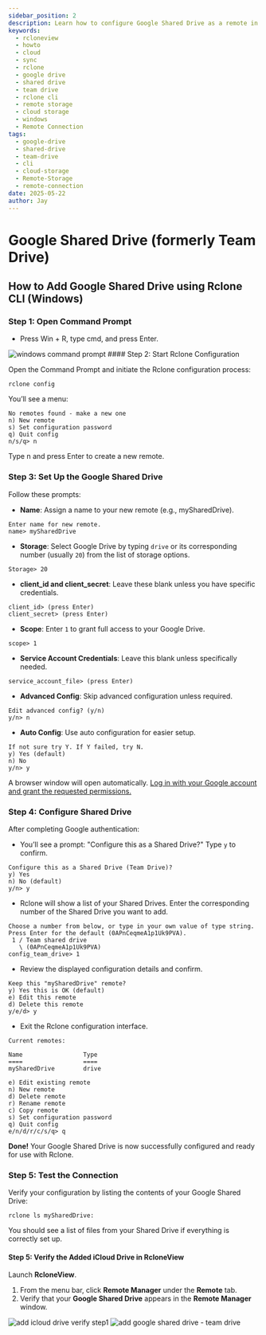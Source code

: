```yaml
---
sidebar_position: 2
description: Learn how to configure Google Shared Drive as a remote in Rclone using the CLI on Windows and manage it through RcloneView.
keywords:
  - rcloneview
  - howto
  - cloud
  - sync
  - rclone
  - google drive
  - shared drive
  - team drive
  - rclone cli
  - remote storage
  - cloud storage
  - windows
  - Remote Connection
tags:
  - google-drive
  - shared-drive
  - team-drive
  - cli
  - cloud-storage
  - Remote-Storage
  - remote-connection
date: 2025-05-22
author: Jay
---
```

# Google Shared Drive (formerly Team Drive)

## How to Add Google Shared Drive using Rclone CLI (Windows)

### Step 1: Open Command Prompt
  
- Press Win + R, type cmd, and press Enter.  

<img src="/support/images/en/howto/remote-storage-connection-settings/connect-using-cli/windows-command-prompt.png" alt="windows command prompt" class="img-medium img-left" />
#### Step 2: Start Rclone Configuration

Open the Command Prompt and initiate the Rclone configuration process:

```windows
rclone config
```

You’ll see a menu:

```
No remotes found - make a new one
n) New remote
s) Set configuration password
q) Quit config
n/s/q> n
```

Type n and press Enter to create a new remote.

### Step 3: Set Up the Google Shared Drive

Follow these prompts:

- **Name**: Assign a name to your new remote (e.g., mySharedDrive).

```windows
Enter name for new remote.
name> mySharedDrive
```

- **Storage**: Select Google Drive by typing `drive` or its corresponding number (usually `20`) from the list of storage options.

```
Storage> 20
```

- **client_id and client_secret**: Leave these blank unless you have specific credentials.

```
client_id> (press Enter)
client_secret> (press Enter)
```

- **Scope**: Enter `1` to grant full access to your Google Drive.

```
scope> 1
```

- **Service Account Credentials**: Leave this blank unless specifically needed.
```
service_account_file> (press Enter)
```

- **Advanced Config**: Skip advanced configuration unless required.

```
Edit advanced config? (y/n)
y/n> n
```

- **Auto Config**: Use auto configuration for easier setup.

```
If not sure try Y. If Y failed, try N.
y) Yes (default)
n) No
y/n> y
```

A browser window will open automatically. [Log in with your Google account and grant the requested permissions.](/support/howto/intro#step-3-connecting-your-remote-storage-googledrive-single-sign-on)


### Step 4: Configure Shared Drive

After completing Google authentication:

- You’ll see a prompt: "Configure this as a Shared Drive?" Type `y` to confirm.

```
Configure this as a Shared Drive (Team Drive)?
y) Yes
n) No (default)
y/n> y
```

- Rclone will show a list of your Shared Drives. Enter the corresponding number of the Shared Drive you want to add.

```
Choose a number from below, or type in your own value of type string.
Press Enter for the default (0APnCeqmeA1p1Uk9PVA).
 1 / Team shared drive
   \ (0APnCeqmeA1p1Uk9PVA)
config_team_drive> 1
```

- Review the displayed configuration details and confirm.

```
Keep this "mySharedDrive" remote?
y) Yes this is OK (default)
e) Edit this remote
d) Delete this remote
y/e/d> y
```

- Exit the Rclone configuration interface.

```
Current remotes:

Name                 Type
====                 ====
mySharedDrive        drive

e) Edit existing remote
n) New remote
d) Delete remote
r) Rename remote
c) Copy remote
s) Set configuration password
q) Quit config
e/n/d/r/c/s/q> q
```

**Done!** Your Google Shared Drive is now successfully configured and ready for use with Rclone.

### Step 5: Test the Connection

Verify your configuration by listing the contents of your Google Shared Drive:

```
rclone ls mySharedDrive:
```

You should see a list of files from your Shared Drive if everything is correctly set up.

#### Step 5: Verify the Added iCloud Drive in RcloneView

Launch **RcloneView**.

1. From the menu bar, click **Remote Manager** under the **Remote** tab.
2. Verify that your **Google Shared Drive** appears in the **Remote Manager** window.

<div class="img-grid-2">
<img src="/support/images/en/howto/Remote Storage Connection Settings/Connect using CLI/add-icloud-verify-step1.png" alt="add icloud drive verify step1" class="img-medium img-center" />
<img src="/support/images/en/howto/Remote Storage Connection Settings/Connect using CLI/add-google-shared-drive.png" alt="add google shared drive - team drive" class="img-medium img-center" />
</div>
